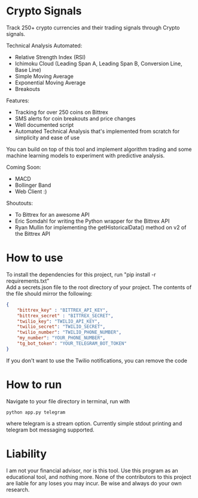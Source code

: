 # Crypto Signals

Track 250+ crypto currencies and their trading signals through Crypto signals.

Technical Analysis Automated:
* Relative Strength Index (RSI)
* Ichimoku Cloud (Leading Span A, Leading Span B, Conversion Line, Base Line)
* Simple Moving Average
* Exponential Moving Average
* Breakouts

Features:
* Tracking for over 250 coins on Bittrex
* SMS alerts for coin breakouts and price changes
* Well documented script
* Automated Technical Analysis that's implemented from scratch for simplicity and ease of use

You can build on top of this tool and implement algorithm trading and some machine learning models to experiment with predictive analysis.

Coming Soon:
* MACD
* Bollinger Band
* Web Client :)


Shoutouts:
* To Bittrex for an awesome API
* Eric Somdahl for writing the Python wrapper for the Bittrex API
* Ryan Mullin for implementing the getHistoricalData() method on v2 of the Bittrex API

# How to use
To install the dependencies for this project, run "pip install -r requirements.txt"  
Add a secrets.json file to the root directory of your project.
The contents of the file should mirror the following:

```json
{
    "bittrex_key" : "BITTREX_API_KEY",
    "bittrex_secret" : "BITTREX_SECRET",
    "twilio_key": "TWILIO_API_KEY",
    "twilio_secret": "TWILIO_SECRET",
    "twilio_number": "TWILIO_PHONE_NUMBER",
    "my_number": "YOUR_PHONE_NUMBER",
    "tg_bot_token": "YOUR_TELEGRAM_BOT_TOKEN"
}
```

If you don't want to use the Twilio notifications, you can remove the code

# How to run
Navigate to your file directory in terminal, run with 


```shell
python app.py telegram
```
where telegram is a stream option.
Currently simple stdout printing and telegram bot messaging supported.

# Liability
I am not your financial advisor, nor is this tool. Use this program as an educational tool, and nothing more. None of the contributors to this project are liable for any loses you may incur. Be wise and always do your own research.
